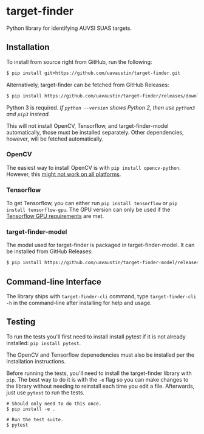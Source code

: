 # target-finder

Python library for identifying AUVSI SUAS targets.

## Installation

To install from source right from GitHub, run the following:

```sh
$ pip install git+https://github.com/uavaustin/target-finder.git
```

Alternatively, target-finder can be fetched from GitHub Releases:

```sh
$ pip install https://github.com/uavaustin/target-finder/releases/download/v0.1.1/target-finder-0.1.1.tar.gz
```

Python 3 is required. *If `python --version` shows Python 2, then use `python3`
and `pip3` instead.*

This will not install OpenCV, Tensorflow, and target-finder-model
automatically, those must be installed separately. Other dependencies, however,
will be fetched automatically.

### OpenCV

The easiest way to install OpenCV is with `pip install opencv-python`. However,
this [might not work on all platforms](
    https://github.com/skvark/opencv-python/issues/13).

### Tensorflow

To get Tensorflow, you can either run `pip install tensorflow` or
`pip install tensorflow-gpu`. The GPU version can only be used if the
[Tensorflow GPU requirements](
    https://www.tensorflow.org/install/install_linux#NVIDIARequirements) are
met.

### target-finder-model

The model used for target-finder is packaged in target-finder-model. It can be
installed from GitHub Releases:

```sh
$ pip install https://github.com/uavaustin/target-finder-model/releases/download/v0.1.0/target-finder-model-0.1.0.tar.gz
```

## Command-line Interface

The library ships with `target-finder-cli` command, type `target-finder-cli -h`
in the command-line after installing for help and usage.

## Testing

To run the tests you'll first need to install install pytest if it is not
already installed: `pip install pytest`.

The OpenCV and Tensorflow depenedencies must also be installed per the
installation instructions.

Before running the tests, you'll need to install the target-finder library with
`pip`. The best way to do it is with the `-e` flag so you can make changes to
the library without needing to reinstall each time you edit a file. Afterwards,
just use `pytest` to run the tests.

```
# Should only need to do this once.
$ pip install -e .

# Run the test suite.
$ pytest
```
